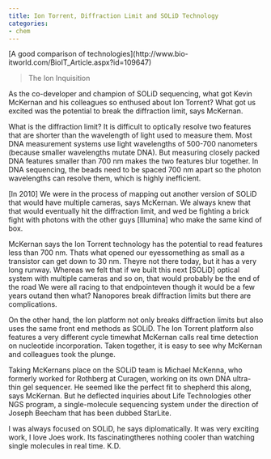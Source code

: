 ```yaml
---
title: Ion Torrent, Diffraction Limit and SOLiD Technology
categories:
- chem
---
```

[A good comparison of technologies](http://www.bio-
itworld.com/BioIT_Article.aspx?id=109647)
<!--more-->

> The Ion Inquisition

As the co-developer and champion of SOLiD sequencing, what got Kevin McKernan
and his colleagues so enthused about Ion Torrent? What got us excited was the
potential to break the diffraction limit, says McKernan.

What is the diffraction limit? It is difficult to optically resolve two
features that are shorter than the wavelength of light used to measure them.
Most DNA measurement systems use light wavelengths of 500-700 nanometers
(because smaller wavelengths mutate DNA). But measuring closely packed DNA
features smaller than 700 nm makes the two features blur together. In DNA
sequencing, the beads need to be spaced 700 nm apart so the photon wavelengths
can resolve them, which is highly inefficient.

[In 2010] We were in the process of mapping out another version of SOLiD that
would have multiple cameras, says McKernan. We always knew that that would
eventually hit the diffraction limit, and wed be fighting a brick fight with
photons with the other guys [Illumina] who make the same kind of box.

McKernan says the Ion Torrent technology has the potential to read features
less than 700 nm. Thats what opened our eyessomething as small as a transistor
can get down to 30 nm. Theyre not there today, but it has a very long runway.
Whereas we felt that if we built this next [SOLiD] optical system with
multiple cameras and so on, that would probably be the end of the road We were
all racing to that endpointeven though it would be a few years outand then
what? Nanopores break diffraction limits but there are complications.

On the other hand, the Ion platform not only breaks diffraction limits but
also uses the same front end methods as SOLiD. The Ion Torrent platform also
features a very different cycle timewhat McKernan calls real time detection on
nucleotide incorporation. Taken together, it is easy to see why McKernan and
colleagues took the plunge.

Taking McKernans place on the SOLiD team is Michael McKenna, who formerly
worked for Rothberg at Curagen, working on its own DNA ultra-thin gel
sequencer. He seemed like the perfect fit to shepherd this along, says
McKernan. But he deflected inquiries about Life Technologies other NGS
program, a single-molecule sequencing system under the direction of Joseph
Beecham that has been dubbed StarLite.

I was always focused on SOLiD, he says diplomatically. It was very exciting
work, I love Joes work. Its fascinatingtheres nothing cooler than watching
single molecules in real time. K.D.

